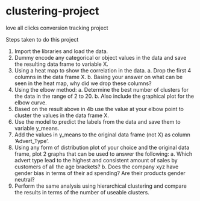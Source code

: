 # clustering-project
love all clicks conversion tracking project

Steps taken to do this project
1. Import the libraries and load the data.
2. Dummy encode any categorical or object values in the data and save the resulting data
frame to variable X.
3. Using a heat map to show the correlation in the data.
a. Drop the first 4 columns in the data frame X.
b. Basing your answer on what can be seen in the heat map, why did we drop these
columns?
4. Using the elbow method:
a. Determine the best number of clusters for the data in the range of 2 to 20.
b. Also include the graphical plot for the elbow curve.
5. Based on the result above in 4b use the value at your elbow point to cluster the values in
the data frame X.
6. Use the model to predict the labels from the data and save them to variable y_means.
7. Add the values in y_means to the original data frame (not X) as column ‘Advert_Type’.
8. Using any form of distribution plot of your choice and the original data frame, plot 2
graphs that can be used to answer the following:
a. Which advert type lead to the highest and consistent amount of sales by
customers of all the age brackets?
b. Does the company xyz have gender bias in terms of their ad spending? Are their
products gender neutral?
9. Perform the same analysis using hierarchical clustering and compare the results in terms
of the number of useable clusters.
